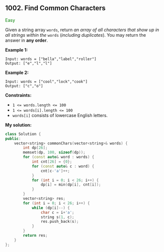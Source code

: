## 1002. Find Common Characters
<span style="color:green">Easy</span>

Given a string array `words`, return *an array of all characters that show up in all strings within the* `words` (*including duplicates*). You may return the answer in **any order**.

**Example 1:**
```
Input: words = ["bella","label","roller"]
Output: ["e","l","l"]
```
**Example 2:**
```
Input: words = ["cool","lock","cook"]
Output: ["c","o"]
```
 
**Constraints:**

+ `1 <= words.length <= 100`
+ `1 <= words[i].length <= 100`
+ `words[i]` consists of lowercase English letters.

**My solution:**
```cpp
class Solution {
public:
    vector<string> commonChars(vector<string>& words) {
        int dp[26];
        memset(dp, 100, sizeof(dp));
        for (const auto& word : words) {
            int cnt[26] = {0};
            for (const auto& c : word) {
                cnt[c-'a']++;
            }
            for (int i = 0; i < 26; i++) {
                dp[i] = min(dp[i], cnt[i]);
            }
        }
        vector<string> res;
        for (int i = 0; i < 26; i++) {
            while (dp[i]--) {
                char c = i+'a';
                string s(1, c);
                res.push_back(s); 
            }
        }
        return res;
    }
};
```
